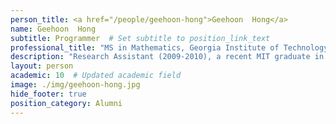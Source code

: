 ```yaml
---
person_title: <a href="/people/geehoon-hong">Geehoon  Hong</a>
name: Geehoon  Hong
subtitle: Programmer  # Set subtitle to position_link_text
professional_title: "MS in Mathematics, Georgia Institute of Technology, Research Assistant (2009-2010), Data Analyst, TrackMan"
description: "Research Assistant (2009-2010), a recent MIT graduate in mathematics, now a combinatorics graduate student at Georgia Tech"
layout: person
academic: 10  # Updated academic field
image: ./img/geehoon-hong.jpg
hide_footer: true
position_category: Alumni
---
```

